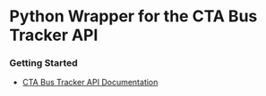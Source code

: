 # Python Wrapper for the CTA Bus Tracker API

### Getting Started
- [CTA Bus Tracker API Documentation](https://www.transitchicago.com/assets/1/6/cta_Bus_Tracker_API_Developer_Guide_and_Documentation_20160929.pdf)